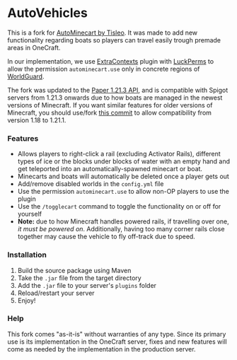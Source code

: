 # AutoVehicles
This is a fork for [AutoMinecart by Tisleo](). It was made to add new functionality regarding boats so players can travel easily trough premade areas in OneCraft.

In our implementation, we use [ExtraContexts](https://github.com/LuckPerms/ExtraContexts) plugin with [LuckPerms](https://github.com/LuckPerms/LuckPerms) to allow the permission `autominecart.use` only in concrete regions of [WorldGuard](https://github.com/EngineHub/WorldGuard).

The fork was updated to the [Paper 1.21.3 API](https://papermc.io/), and is compatible with Spigot servers from 1.21.3 onwards due to how boats are managed in the newest versions of Minecraft. If you want similar features for older versions of Minecraft, you should use/fork [this commit](https://github.com/OneCraftES/AutoVehicles/commit/970385b7da12a8c68885cfc181949c6d1b84edd3) to allow compatibility from version 1.18 to 1.21.1.

### **Features**
- Allows players to right-click a rail (excluding Activator Rails), different types of ice or the blocks under blocks of water with an empty hand and get teleported into an automatically-spawned minecart or boat.
- Minecarts and boats will automatically be deleted once a player gets out
- Add/remove disabled worlds in the `config.yml` file
- Use the permission `autominecart.use` to allow non-OP players to use the plugin
- Use the `/togglecart` command to toggle the functionality on or off for yourself
- **Note:** due to how Minecraft handles powered rails, if travelling over one, *it must be powered on*. Additionally, having too many corner rails close together may cause the vehicle to fly off-track due to speed.

### **Installation**
1. Build the source package using Maven 
2. Take the `.jar` file from the target directory
3. Add the `.jar` file to your server's `plugins` folder
4. Reload/restart your server
5. Enjoy!

### **Help**
This fork comes "as-it-is" without warranties of any type. Since its primary use is its implementation in the OneCraft server, fixes and new features will come as needed by the implementation in the production server.

